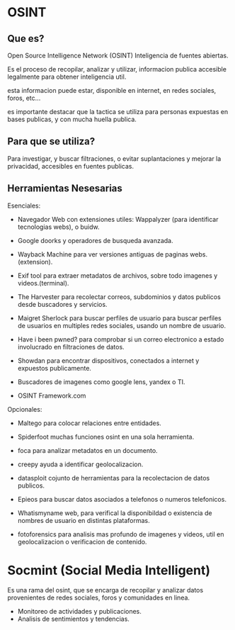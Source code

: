 # OSINT

## Que es?
Open Source Intelligence Network (OSINT)
Inteligencia de fuentes abiertas.

Es el proceso de recopilar, analizar y utilizar,
informacion publica accesible legalmente para 
obtener inteligencia util.

esta informacion puede estar, disponible en 
internet, en redes sociales, foros, etc...

es importante destacar que la tactica se utiliza
para personas expuestas en bases publicas, y con
mucha huella publica.

## Para que se utiliza?
Para investigar, y buscar filtraciones, o 
evitar suplantaciones y mejorar la privacidad,
accesibles en fuentes publicas.

## Herramientas Nesesarias
Esenciales:
* Navegador Web con extensiones utiles: 
Wappalyzer (para identificar tecnologias webs),
o buidw.

* Google doorks y operadores de busqueda 
avanzada.
 
* Wayback Machine para ver versiones antiguas de
paginas webs.(extension).

* Exif tool para extraer metadatos de archivos, 
sobre todo imagenes y videos.(terminal).

* The Harvester para recolectar correos, 
subdominios y datos publicos desde buscadores y
servicios.

* Maigret Sherlock para buscar perfiles de usuario
para buscar perfiles de usuarios en multiples 
redes sociales, usando un nombre de usuario.

* Have i been pwned? para comprobar si un correo 
electronico a estado involucrado en filtraciones
de datos.

* Showdan para encontrar dispositivos, conectados
a internet y expuestos publicamente.

* Buscadores de imagenes como google lens, yandex
o TI.

* OSINT Framework.com

Opcionales:
* Maltego para colocar relaciones entre entidades.

* Spiderfoot muchas funciones osint en una sola
herramienta.

* foca para analizar metadatos en un documento.
* creepy ayuda a identificar geolocalizacion.

* datasploit cojunto de herramientas para la 
recolectacion de datos publicos.

* Epieos para buscar datos asociados a telefonos
o numeros telefonicos.

* Whatismyname web, para verifical la disponibildad
o existencia de nombres de usuario en distintas
plataformas.

* fotoforensics para analisis mas profundo de 
imagenes y videos, util en geolocalizacion o
verificacion de contenido.

# Socmint (Social Media Intelligent)
Es una rama del osint, que se encarga de recopilar
y analizar datos provenientes de redes sociales,
foros y comunidades en linea.

* Monitoreo de actividades y publicaciones.
* Analisis de sentimientos y tendencias.

